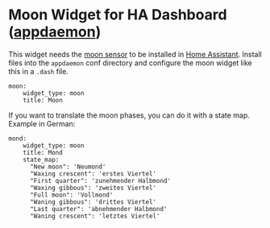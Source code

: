 # Moon Widget for HA Dashboard ([appdaemon](https://github.com/home-assistant/appdaemon))

This widget needs the [moon sensor](https://home-assistant.io/components/sensor.moon/) to be installed in [Home Assistant](https://home-assistant.io/).
Install files into the `appdaemon` conf directory and configure the moon widget like this in a `.dash` file.

```
moon:
    widget_type: moon
    title: Moon
```

If you want to translate the moon phases, you can do it with a state map. Example in German:

```
mond:
    widget_type: moon
    title: Mond
    state_map:
      "New moon": 'Neumond'
      "Waxing crescent": 'erstes Viertel'
      "First quarter": 'zunehmender Halbmond'
      "Waxing gibbous": 'zweites Viertel'
      "Full moon": 'Vollmond'
      "Waning gibbous": 'drittes Viertel'
      "Last quarter": 'abnehmender Halbmond'
      "Waning crescent": 'letztes Viertel'

```